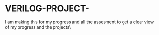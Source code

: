 # VERILOG-PROJECT-
 I am making this for my progress and all the assesment to get a clear view of my progress and the projects\\
